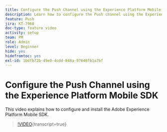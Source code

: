 ```yaml
---
title: Configure the Push Channel using the Experience Platform Mobile SDK
description: Learn how to configure the Push channel using the Experience Cloud Mobile SDK.
feature: Push
jira: KT-7960
doc-type: feature video
activity: setup
team: PM
role: Admin
level: Beginner
hide: yes
hidefromtoc: yes
exl-id: 1bdfb72b-49e0-4cdd-848a-97648fb1a7bf
---
```


# Configure the Push Channel using the Experience Platform Mobile SDK 

This video explains how to configure and install the Adobe Experience Platform Mobile SDK.

>[!VIDEO](https://video.tv.adobe.com/v/27699?quality=12&learn=on){transcript=true}
